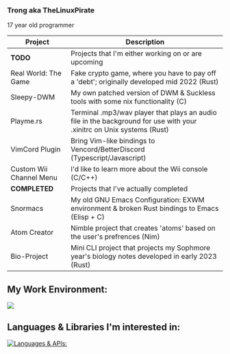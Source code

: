 ### Trong aka TheLinuxPirate
17 year old programmer


| Project | Description |
| ----------- | ----------- |
| **TODO** | Projects that I'm either working on or are upcoming |
| Real World: The Game | Fake crypto game, where you have to pay off a 'debt'; originally developed mid 2022 (Rust) |
| Sleepy-DWM | My own patched version of DWM & Suckless tools with some nix functionality (C) |
| Playme.rs | Terminal .mp3/wav player that plays an audio file in the background for use with your .xinitrc on Unix systems (Rust) |
| VimCord Plugin | Bring Vim-like bindings to Vencord/BetterDiscord (Typescript/Javascript) |
| Custom Wii Channel Menu | I'd like to learn more about the Wii console (C/C++) | 
| **COMPLETED** | Projects that I've actually completed |
| Snormacs | My old GNU Emacs Configuration: EXWM environment & broken Rust bindings to Emacs (Elisp + C) |
| Atom Creator | Nimble project that creates 'atoms' based on the user's prefrences (Nim) |
| Bio-Project | Mini CLI project that projects my Sophmore year's biology notes developed in early 2023 (Rust) |


## My Work Environment:
[![](https://skillicons.dev/icons?i=linux,emacs,github,discord,nix,neovim,&perline=3)](https://skillicons.dev)

## Languages & Libraries I'm interested in:
[![Languages & APIs:](https://skillicons.dev/icons?i=go,rust,cpp,c,ts,nim,zig,haskell,bash,perl,lua,raspberrypi,tauri,bun,rocket,solidjs,tailwind,astro,&perline=5)](https://skillicons.dev)
